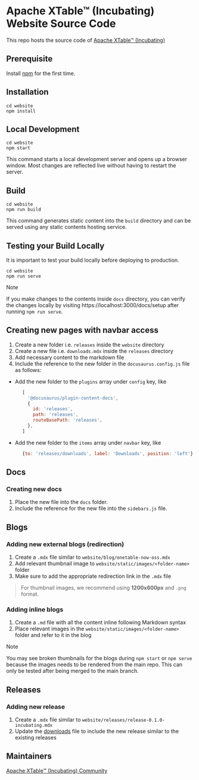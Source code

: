 <!--
 - Licensed to the Apache Software Foundation (ASF) under one
 - or more contributor license agreements.  See the NOTICE file
 - distributed with this work for additional information
 - regarding copyright ownership.  The ASF licenses this file
 - to you under the Apache License, Version 2.0 (the
 - "License"); you may not use this file except in compliance
 - with the License.  You may obtain a copy of the License at
 - 
 -     http://www.apache.org/licenses/LICENSE-2.0
 - 
 - Unless required by applicable law or agreed to in writing, software
 - distributed under the License is distributed on an "AS IS" BASIS,
 - WITHOUT WARRANTIES OR CONDITIONS OF ANY KIND, either express or implied.
 - See the License for the specific language governing permissions and 
 - limitations under the License.
-->

# Apache XTable™ (Incubating) Website Source Code

This repo hosts the source code of [Apache XTable™ (Incubating)](https://github.com/apache/incubator-xtable)

## Prerequisite

Install [npm](https://treehouse.github.io/installation-guides/mac/node-mac.html) for the first time.

## Installation

```console
cd website
npm install
```

## Local Development

```console
cd website
npm start
```

This command starts a local development server and opens up a browser window. 
Most changes are reflected live without having to restart the server.

## Build

```console
cd website
npm run build
```

This command generates static content into the `build` directory and can be served using any static contents hosting service.

## Testing your Build Locally
It is important to test your build locally before deploying to production.

```console
cd website
npm run serve
```
> [!NOTE]  
> If you make changes to the contents inside `docs` directory, you can verify the changes locally by visiting https://localhost:3000/docs/setup after running `npm run serve`. 

## Creating new pages with navbar access
1. Create a new folder i.e. `releases` inside the `website` directory
2. Create a new file i.e. `downloads.mdx` inside the `releases` directory
3. Add necessary content to the markdown file
4. Include the reference to the new folder in the `docusaurus.config.js` file as follows:
* Add the new folder to the `plugins` array under `config` key, like
```javascript
      [
        '@docusaurus/plugin-content-docs',
        {
          id: 'releases',
          path: 'releases',
          routeBasePath: 'releases',
        },
      ]
```
* Add the new folder to the `items` array under `navbar` key, like
```javascript
      {to: 'releases/downloads', label: 'Downloads', position: 'left'}
```

## Docs
### Creating new docs
1. Place the new file into the `docs` folder.
2. Include the reference for the new file into the `sidebars.js` file.

## Blogs
### Adding new external blogs (redirection)
1. Create a `.mdx` file similar to `website/blog/onetable-now-oss.mdx`
2. Add relevant thumbnail image to `website/static/images/<folder-name>` folder
3. Make sure to add the appropriate redirection link in the `.mdx` file
> For thumbnail images, we recommend using **1200x600px** and `.png` format.

### Adding inline blogs
1. Create a `.md` file with all the content inline following Markdown syntax
2. Place relevant images in the `website/static/images/<folder-name>` folder and refer to it in the blog

> [!NOTE]  
> You may see broken thumbnails for the blogs during `npm start` or `npm serve` because the images needs to be rendered from the main repo. This can only be tested after being merged to the main branch.

## Releases
### Adding new release
1. Create a `.mdx` file similar to `website/releases/release-0.1.0-incubating.mdx`
2. Update the [downloads](releases/downloads.mdx) file to include the new release similar to the existing releases


## Maintainers
[Apache XTable™ (Incubating) Community](https://incubator.apache.org/projects/xtable.html)
